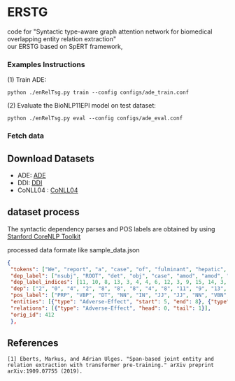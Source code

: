 # ERSTG

code for "Syntactic type-aware graph attention network for biomedical overlapping entity relation extraction"  
our ERSTG based on SpERT framework,
###  Examples Instructions
(1) Train ADE:
```
python ./enRelTsg.py train --config configs/ade_train.conf
```

(2) Evaluate the BioNLP11EPI model on test dataset:
```
python ./enRelTsg.py eval --config configs/ade_eval.conf
```

### Fetch data
## Download Datasets 
- ADE: [ADE](http://lavis.cs.hs-rm.de/storage/spert/public/datasets/ade/)   
- DDI: [DDI]( https://hulat.inf.uc3m.es/ddicorpus ) 
- CoNLL04 : [CoNLL04](http://lavis.cs.hs-rm.de/storage/spert/public/datasets/ade/)   
 
## dataset process
 The syntactic dependency parses and POS labels are obtained by using [Stanford CoreNLP Toolkit ](https://stanfordnlp.github.io/CoreNLP/)

processed data formate like sample_data.json
```json
{
 "tokens": ["We", "report", "a", "case", "of", "fulminant", "hepatic", "failure", "associated", "with", "didanosine",  "and", "masquerading", "as", "a", "surgical", "abdomen", "and", "compare", "the", "clinical", ",", "biologic", ",", "histologic", ",", "and", "ultrastructural", "findings", "with", "reports", "described", "previously", "."], 
 "dep_label": ["nsubj", "ROOT", "det", "obj", "case", "amod", "amod", "nmod", "dep", "case", "obl", "cc", "conj", "case", "det", "amod", "obl", "cc", "conj", "obj", "dep", "punct", "dep", "punct", "dep", "punct", "cc", "amod", "conj", "case", "nmod", "acl", "advmod", "punct"], 
 "dep_label_indices": [11, 10, 8, 13, 3, 4, 4, 6, 12, 3, 9, 15, 14, 3, 8, 4, 9, 15, 14, 13, 12, 5, 12, 5, 12, 5, 15, 4, 14, 3, 6, 21, 16, 5], 
 "dep": ["2", "0", "4", "2", "8", "8", "8", "4", "8", "11", "9", "13", "9", "17", "17", "17", "13", "19", "2", "19", "20", "21", "22", "23", "24", "25", "29", "29", "26", "31", "29", "31", "32", "29"], 
 "pos_label": ["PRP", "VBP", "DT", "NN", "IN", "JJ", "JJ", "NN", "VBN", "IN", "NN", "CC", "VBG", "IN", "DT", "JJ", "NN", "CC", "VB", "DT", "JJ", ",", "JJ", ",", "JJ", ",", "CC", "JJ", "NNS", "IN", "NNS", "VBN", "RB", "."], "pos_indices": [18, 15, 5, 2, 3, 4, 4, 2, 7, 3, 2, 10, 14, 3, 5, 4, 2, 10, 17, 5, 4, 9, 4, 9, 4, 9, 10, 4, 8, 3, 8, 7, 13, 6], 
 "entities": [{"type": "Adverse-Effect", "start": 5, "end": 8}, {"type": "Drug", "start": 10, "end": 11}], 
 "relations": [{"type": "Adverse-Effect", "head": 0, "tail": 1}], 
 "orig_id": 412
 },
```


## References
```
[1] Eberts, Markus, and Adrian Ulges. "Span-based joint entity and relation extraction with transformer pre-training." arXiv preprint arXiv:1909.07755 (2019).
```



